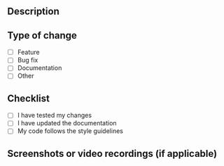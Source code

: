 ## Description

<!-- Describe your changes -->

## Type of change

-   [ ] Feature
-   [ ] Bug fix
-   [ ] Documentation
-   [ ] Other

## Checklist

-   [ ] I have tested my changes
-   [ ] I have updated the documentation
-   [ ] My code follows the style guidelines

## Screenshots or video recordings (if applicable)
